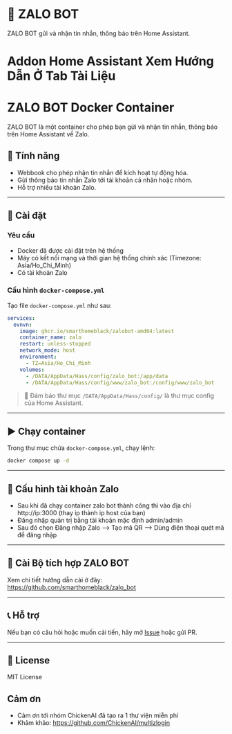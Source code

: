 # 🤖 ZALO BOT

ZALO BOT gửi và nhận tin nhắn, thông báo trên Home Assistant.

# Addon Home Assistant Xem Hướng Dẫn Ở Tab Tài Liệu

# ZALO BOT Docker Container

ZALO BOT là một container cho phép bạn gửi và nhận tin nhắn, thông báo trên Home Assistant về Zalo.

## 🧰 Tính năng

- Webbook cho phép nhận tin nhắn để kích hoạt tự động hóa.
- Gửi thông báo tin nhắn Zalo tới tài khoản cá nhân hoặc nhóm.
- Hỗ trợ nhiều tài khoản Zalo.

---

## 🚀 Cài đặt

### Yêu cầu

- Docker đã được cài đặt trên hệ thống
- Máy có kết nối mạng và thời gian hệ thống chính xác (Timezone: Asia/Ho_Chi_Minh)
- Có tài khoản Zalo

### Cấu hình `docker-compose.yml`

Tạo file `docker-compose.yml` như sau:

```yaml
services:
  evnvn:
    image: ghcr.io/smarthomeblack/zalobot-amd64:latest
    container_name: zalo
    restart: unless-stopped
    network_mode: host
    environment:
      - TZ=Asia/Ho_Chi_Minh
    volumes:
      - /DATA/AppData/Hass/config/zalo_bot:/app/data
      - /DATA/AppData/Hass/config/www/zalo_bot:/config/www/zalo_bot
```

> 📁 Đảm bảo thư mục `/DATA/AppData/Hass/config/` là thư mục config của Home Assistant.


---

## ▶️ Chạy container

Trong thư mục chứa `docker-compose.yml`, chạy lệnh:

```bash
docker compose up -d
```

---

## 📡 Cấu hình tài khoản Zalo

- Sau khi đã chạy container zalo bot thành công thì vào địa chỉ http://ip:3000 (thay ip thành ip host của bạn)
- Đăng nhập quản trị bằng tài khoản mặc định admin/admin
- Sau đó chọn Đăng nhập Zalo --> Tạo mã QR --> Dùng điện thoại quét mã để đăng nhập

---

## 📡 Cài Bộ tích hợp ZALO BOT

Xem chi tiết hướng dẫn cài ở đây: https://github.com/smarthomeblack/zalo_bot

---

## 📞 Hỗ trợ

Nếu bạn có câu hỏi hoặc muốn cải tiến, hãy mở [Issue](https://github.com/smarthomeblack/hass-addon/zalo_bot/issues) hoặc gửi PR.

---

## 🧾 License

MIT License

## Cảm ơn
- Cảm ơn tới nhóm ChickenAI đã tạo ra 1 thư viện miễn phí
- Khảm khảo: https://github.com/ChickenAI/multizlogin